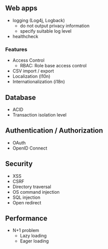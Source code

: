 ## Web apps
* logging (Log4j, Logback)
  * do not output privacy information
  * specify suitable log level
* healthcheck

### Features
* Access Control
  * RBAC: Role base access control
* CSV import / export
* Localization (l10n)
* Internationalization (i18n)

## Database
* ACID
* Transaction isolation level

## Authentication / Authorization
* OAuth
* OpenID Connect

## Security
* XSS
* CSRF
* Directory traversal
* OS command injection
* SQL injection
* Open redirect

## Performance
* N+1 problem
  * Lazy loading
  * Eager loading
